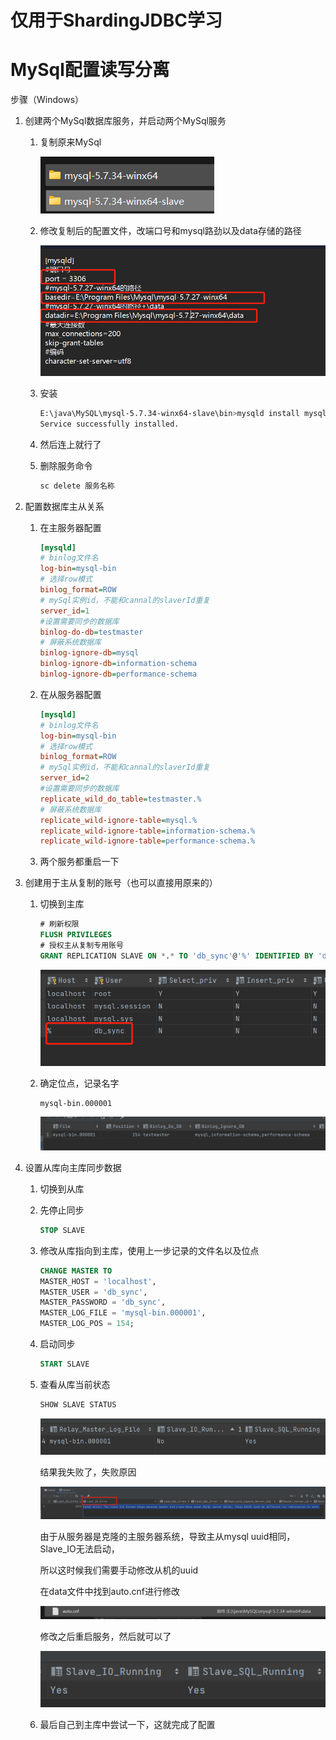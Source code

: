 # 仅用于ShardingJDBC学习





# MySql配置读写分离



步骤（Windows）

1. 创建两个MySql数据库服务，并启动两个MySql服务

   1. 复制原来MySql

      ![image-20220409215738449](.\README.assets\image-20220409215738449.png)

   2. 修改复制后的配置文件，改端口号和mysql路劲以及data存储的路径

      ![image-20220409222010248](.\README.assets\image-20220409222010248.png)

   3. 安装

      ```bash
      E:\java\MySQL\mysql-5.7.34-winx64-slave\bin>mysqld install mysqlslave --default-file="E:\java\MySQL\mysql-5.7.34-winx64-slave\my.ini"
      Service successfully installed.
      ```

   4. 然后连上就行了

   5. 删除服务命令

      ```bash
      sc delete 服务名称
      ```

2. 配置数据库主从关系

   1. 在主服务器配置

      ```ini
      [mysqld]
      # binlog文件名
      log-bin=mysql-bin
      # 选择row模式
      binlog_format=ROW
      # mySql实例id，不能和cannal的slaverId重复
      server_id=1
      #设置需要同步的数据库
      binlog-do-db=testmaster
      # 屏蔽系统数据库
      binlog-ignore-db=mysql
      binlog-ignore-db=information-schema
      binlog-ignore-db=performance-schema
      ```

      

   2. 在从服务器配置

      ```ini
      [mysqld]
      # binlog文件名
      log-bin=mysql-bin
      # 选择row模式
      binlog_format=ROW
      # mySql实例id，不能和cannal的slaverId重复
      server_id=2
      #设置需要同步的数据库
      replicate_wild_do_table=testmaster.%
      # 屏蔽系统数据库
      replicate_wild-ignore-table=mysql.%
      replicate_wild-ignore-table=information-schema.%
      replicate_wild-ignore-table=performance-schema.%
      ```

      

   3. 两个服务都重启一下

3. 创建用于主从复制的账号（也可以直接用原来的）

   1. 切换到主库

      ```sql
      # 刷新权限
      FLUSH PRIVILEGES
      # 授权主从复制专用账号
      GRANT REPLICATION SLAVE ON *.* TO 'db_sync'@'%' IDENTIFIED BY 'db_sync';
      ```

      ![image-20220410114623063](.\README.assets\image-20220410114623063.png)

   2. 确定位点，记录名字

      ```
      mysql-bin.000001
      ```

      ![image-20220410114731938](.\README.assets\image-20220410114731938.png)

4. 设置从库向主库同步数据

   1. 切换到从库

   2. 先停止同步

      ```sql
      STOP SLAVE
      ```

   3. 修改从库指向到主库，使用上一步记录的文件名以及位点

      ```sql
      CHANGE MASTER TO
      MASTER_HOST = 'localhost',
      MASTER_USER = 'db_sync',
      MASTER_PASSWORD = 'db_sync',
      MASTER_LOG_FILE = 'mysql-bin.000001',
      MASTER_LOG_POS = 154;
      ```

   4. 启动同步

      ```sql
      START SLAVE
      ```

   5. 查看从库当前状态

      ```sql
      SHOW SLAVE STATUS
      ```

      ![image-20220410151938176](.\README.assets\image-20220410151938176.png)

      结果我失败了，失败原因

      ![image-20220410152016206](.\README.assets\image-20220410152016206.png)

      由于从服务器是克隆的主服务器系统，导致主从mysql uuid相同， Slave_IO无法启动，

      所以这时候我们需要手动修改从机的uuid

      在data文件中找到auto.cnf进行修改

      ![image-20220410152804023](.\README.assets\image-20220410152804023.png)

      修改之后重启服务，然后就可以了

      ![image-20220410152730493](.\README.assets\image-20220410152730493.png)

   6. 最后自己到主库中尝试一下，这就完成了配置